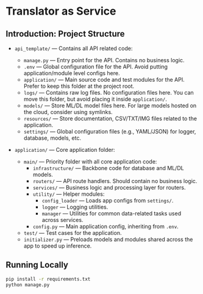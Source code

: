 # Translator as Service

## Introduction: Project Structure

- `api_template/` — Contains all API related code:
  - `manage.py` — Entry point for the API. Contains no business logic.
  - `.env` — Global configuration file for the API. Avoid putting application/module level configs here.
  - `application/` — Main source code and test modules for the API. Prefer to keep this folder at the project root.
  - `logs/` — Contains raw log files. No configuration files here. You can move this folder, but avoid placing it inside `application/`.
  - `models/` — Store ML/DL model files here. For large models hosted on the cloud, consider using symlinks.
  - `resources/` — Store documentation, CSV/TXT/IMG files related to the application.
  - `settings/` — Global configuration files (e.g., YAML/JSON) for logger, database, models, etc.

- `application/` — Core application folder:
  - `main/` — Priority folder with all core application code:
    - `infrastructure/` — Backbone code for database and ML/DL models.
    - `routers/` — API route handlers. Should contain no business logic.
    - `services/` — Business logic and processing layer for routers.
    - `utility/` — Helper modules:
      - `config_loader` — Loads app configs from `settings/`.
      - `logger` — Logging utilities.
      - `manager` — Utilities for common data-related tasks used across services.
    - `config.py` — Main application config, inheriting from `.env`.
  - `test/` — Test cases for the application.
  - `initializer.py` — Preloads models and modules shared across the app to speed up inference.

## Running Locally

```bash
pip install -r requirements.txt
python manage.py
